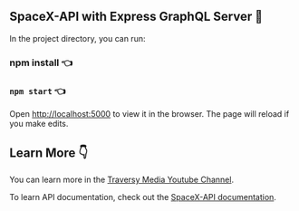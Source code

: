 ## SpaceX-API with Express GraphQL Server :rocket:

In the project directory, you can run:

### npm install :point_left:

### `npm start` :point_left:

Open [http://localhost:5000](http://localhost:5000) to view it in the browser.
The page will reload if you make edits.

## Learn More :point_down:

You can learn more in the [Traversy Media Youtube Channel](https://www.youtube.com/watch?v=SEMTj8w04Z8&list=LLBZ4Ce8UvbHox7wv5HaITrg&index=2&t=0s).

To learn API documentation, check out the [SpaceX-API documentation](https://docs.spacexdata.com/?version=latest#08eb1220-8c52-4062-8147-d9ad33c2a891).
